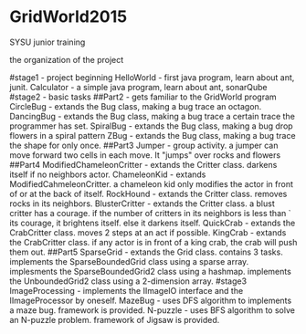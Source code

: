 # GridWorld2015
SYSU junior training

the organization of the project

#stage1 - project beginning
  HelloWorld - first java program, learn about ant, junit.
  Calculator - a simple java program, learn about ant, sonarQube
#stage2 - basic tasks
##Part2 - gets familiar to the GridWorld program
    CircleBug - extands the Bug class, making a bug trace an octagon.
    DancingBug - extands the Bug class, making a bug trace a certain trace the programmer has set.
    SpiralBug - extands the Bug class, making a bug drop flowers in a spiral pattern
    ZBug - extands the Bug class, making a bug trace the shape for only once.
##Part3
    Jumper - group activity. a jumper can move forward two cells in each move. It "jumps" over rocks and flowers
##Part4
    ModifiedChameleonCritter - extands the Critter class. darkens itself  if no neighbors actor.
    ChameleonKid - extands ModifiedCahmeleonCritter. a chameleon kid only modifies the actor in front of or at the back of itself.
    RockHound - extands the Critter class. removes rocks in its neighbors.
    BlusterCritter - extands the Critter class. a blust critter has a courage. if the number of critters in its neighbors is less than ` its courage, it brightens itself. else it darkens itself.
    QuickCrab - extands the CrabCritter class. moves 2 steps at an act if possible.
    KingCrab - extands the CrabCritter class. if any actor is in front of a king crab, the crab will push them out.
##Part5
    SparseGrid - extands the Grid class. contains 3 tasks.
      implements the SparseBoundedGrid class using a sparse array.
      implesments the SparseBoundedGrid2 class using a hashmap.
      implements the UnboundedGrid2 class using a 2-dimension array.
#stage3
  ImageProcessing - implements the IImageIO interface and the IImageProcessor by oneself.
  MazeBug - uses DFS algorithm  to implements a maze bug. framework is provided.
  N-puzzle - uses BFS algorithm to solve an N-puzzle problem. framework of Jigsaw is provided.
